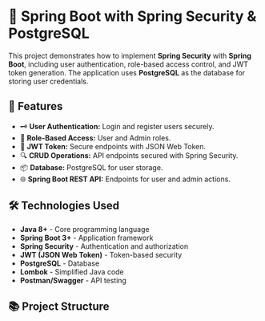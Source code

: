 # 🔐 Spring Boot with Spring Security & PostgreSQL

This project demonstrates how to implement **Spring Security** with **Spring Boot**, including user authentication, role-based access control, and JWT token generation. The application uses **PostgreSQL** as the database for storing user credentials.

## 🚀 Features

- 🗝️ **User Authentication:** Login and register users securely.
- 🔑 **Role-Based Access:** User and Admin roles.
- 📜 **JWT Token:** Secure endpoints with JSON Web Token.
- 🔍 **CRUD Operations:** API endpoints secured with Spring Security.
- 📦 **Database:** PostgreSQL for user storage.
- 🌐 **Spring Boot REST API:** Endpoints for user and admin actions.

## 🛠️ Technologies Used

- **Java 8+** - Core programming language  
- **Spring Boot 3+** - Application framework  
- **Spring Security** - Authentication and authorization  
- **JWT (JSON Web Token)** - Token-based security  
- **PostgreSQL** - Database  
- **Lombok** - Simplified Java code  
- **Postman/Swagger** - API testing  

## 📚 Project Structure

